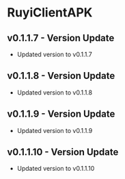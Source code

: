 # RuyiClientAPK
## v0.1.1.7 - Version Update
- Updated version to v0.1.1.7

## v0.1.1.8 - Version Update
- Updated version to v0.1.1.8

## v0.1.1.9 - Version Update
- Updated version to v0.1.1.9

## v0.1.1.10 - Version Update
- Updated version to v0.1.1.10
